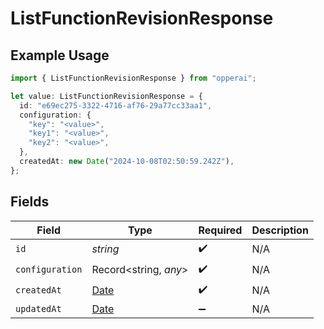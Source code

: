 # ListFunctionRevisionResponse

## Example Usage

```typescript
import { ListFunctionRevisionResponse } from "opperai";

let value: ListFunctionRevisionResponse = {
  id: "e69ec275-3322-4716-af76-29a77cc33aa1",
  configuration: {
    "key": "<value>",
    "key1": "<value>",
    "key2": "<value>",
  },
  createdAt: new Date("2024-10-08T02:50:59.242Z"),
};
```

## Fields

| Field                                                                                         | Type                                                                                          | Required                                                                                      | Description                                                                                   |
| --------------------------------------------------------------------------------------------- | --------------------------------------------------------------------------------------------- | --------------------------------------------------------------------------------------------- | --------------------------------------------------------------------------------------------- |
| `id`                                                                                          | *string*                                                                                      | :heavy_check_mark:                                                                            | N/A                                                                                           |
| `configuration`                                                                               | Record<string, *any*>                                                                         | :heavy_check_mark:                                                                            | N/A                                                                                           |
| `createdAt`                                                                                   | [Date](https://developer.mozilla.org/en-US/docs/Web/JavaScript/Reference/Global_Objects/Date) | :heavy_check_mark:                                                                            | N/A                                                                                           |
| `updatedAt`                                                                                   | [Date](https://developer.mozilla.org/en-US/docs/Web/JavaScript/Reference/Global_Objects/Date) | :heavy_minus_sign:                                                                            | N/A                                                                                           |